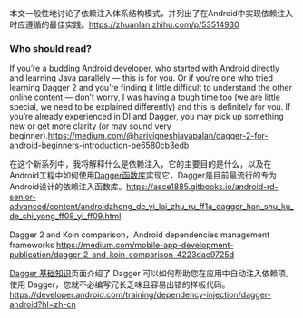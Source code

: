 本文一般性地讨论了依赖注入体系结构模式，并列出了在Android中实现依赖注入时应遵循的最佳实践。https://zhuanlan.zhihu.com/p/53514930

### Who should read?

If you’re a budding Android developer, who started with Android directly and learning Java parallely — this is for you. Or if you’re one who tried learning Dagger 2 and you’re finding it little difficult to understand the other online content — don’t worry, I was having a tough time too (we are little special, we need to be explained differently) and this is definitely for you. If you’re already experienced in DI and Dagger, you may pick up something new or get more clarity (or may sound very beginner).https://medium.com/@harivigneshjayapalan/dagger-2-for-android-beginners-introduction-be6580cb3edb

在这个新系列中，我将解释什么是依赖注入，它的主要目的是什么，以及在Android工程中如何使用[Dagger函数库](http://square.github.io/dagger/)实现它，Dagger是目前最流行的专为Android设计的依赖注入函数库。https://asce1885.gitbooks.io/android-rd-senior-advanced/content/androidzhong_de_yi_lai_zhu_ru_ff1a_dagger_han_shu_ku_de_shi_yong_ff08_yi_ff09.html

Dagger 2 and Koin comparison，Android dependencies management frameworks  https://medium.com/mobile-app-development-publication/dagger-2-and-koin-comparison-4223dae9725d

[Dagger 基础知识](https://developer.android.com/training/dependency-injection/dagger-basics?hl=zh-cn)页面介绍了 Dagger 可以如何帮助您在应用中自动注入依赖项。使用 Dagger，您就不必编写冗长乏味且容易出错的样板代码。https://developer.android.com/training/dependency-injection/dagger-android?hl=zh-cn